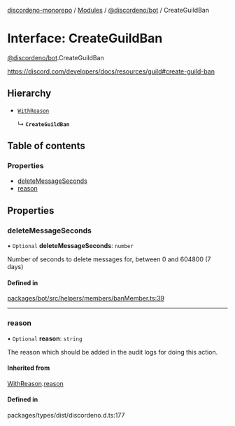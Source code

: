 [discordeno-monorepo](../README.md) / [Modules](../modules.md) / [@discordeno/bot](../modules/discordeno_bot.md) / CreateGuildBan

# Interface: CreateGuildBan

[@discordeno/bot](../modules/discordeno_bot.md).CreateGuildBan

https://discord.com/developers/docs/resources/guild#create-guild-ban

## Hierarchy

- [`WithReason`](discordeno_bot.WithReason.md)

  ↳ **`CreateGuildBan`**

## Table of contents

### Properties

- [deleteMessageSeconds](discordeno_bot.CreateGuildBan.md#deletemessageseconds)
- [reason](discordeno_bot.CreateGuildBan.md#reason)

## Properties

### deleteMessageSeconds

• `Optional` **deleteMessageSeconds**: `number`

Number of seconds to delete messages for, between 0 and 604800 (7 days)

#### Defined in

[packages/bot/src/helpers/members/banMember.ts:39](https://github.com/deepsarda/discordeno/blob/c6dc30bb/packages/bot/src/helpers/members/banMember.ts#L39)

---

### reason

• `Optional` **reason**: `string`

The reason which should be added in the audit logs for doing this action.

#### Inherited from

[WithReason](discordeno_bot.WithReason.md).[reason](discordeno_bot.WithReason.md#reason)

#### Defined in

packages/types/dist/discordeno.d.ts:177
